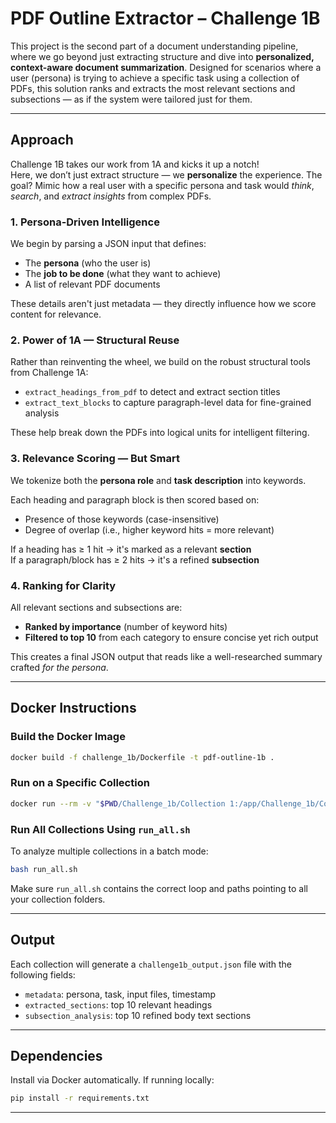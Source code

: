 # PDF Outline Extractor – Challenge 1B

This project is the second part of a document understanding pipeline, where we go beyond just extracting structure and dive into **personalized, context-aware document summarization**. Designed for scenarios where a user (persona) is trying to achieve a specific task using a collection of PDFs, this solution ranks and extracts the most relevant sections and subsections — as if the system were tailored just for them.

---

## Approach

Challenge 1B takes our work from 1A and kicks it up a notch!  
Here, we don’t just extract structure — we **personalize** the experience. The goal? Mimic how a real user with a specific persona and task would *think*, *search*, and *extract insights* from complex PDFs.

###  1. Persona-Driven Intelligence

We begin by parsing a JSON input that defines:

- The **persona** (who the user is)
- The **job to be done** (what they want to achieve)
- A list of relevant PDF documents

These details aren't just metadata — they directly influence how we score content for relevance.

### 2. Power of 1A — Structural Reuse

Rather than reinventing the wheel, we build on the robust structural tools from Challenge 1A:

- `extract_headings_from_pdf` to detect and extract section titles
- `extract_text_blocks` to capture paragraph-level data for fine-grained analysis

These help break down the PDFs into logical units for intelligent filtering.

### 3. Relevance Scoring — But Smart

We tokenize both the **persona role** and **task description** into keywords.

Each heading and paragraph block is then scored based on:

- Presence of those keywords (case-insensitive)
- Degree of overlap (i.e., higher keyword hits = more relevant)

 If a heading has ≥ 1 hit → it's marked as a relevant **section**  
 If a paragraph/block has ≥ 2 hits → it's a refined **subsection**

### 4. Ranking for Clarity

All relevant sections and subsections are:

- **Ranked by importance** (number of keyword hits)
- **Filtered to top 10** from each category to ensure concise yet rich output

This creates a final JSON output that reads like a well-researched summary crafted *for the persona*.

---

##  Docker Instructions

###  Build the Docker Image

```bash
docker build -f challenge_1b/Dockerfile -t pdf-outline-1b .
```

###  Run on a Specific Collection

```bash
docker run --rm -v "$PWD/Challenge_1b/Collection 1:/app/Challenge_1b/Collection 1" pdf-outline-1b python Challenge_1b/analyze_collection.py "Challenge_1b/Collection 1"

```

###  Run All Collections Using `run_all.sh`

To analyze multiple collections in a batch mode:

```bash
bash run_all.sh
```

Make sure `run_all.sh` contains the correct loop and paths pointing to all your collection folders.

---

##  Output

Each collection will generate a `challenge1b_output.json` file with the following fields:

- `metadata`: persona, task, input files, timestamp
- `extracted_sections`: top 10 relevant headings
- `subsection_analysis`: top 10 refined body text sections

---

##  Dependencies

Install via Docker automatically. If running locally:

```bash
pip install -r requirements.txt
```

---